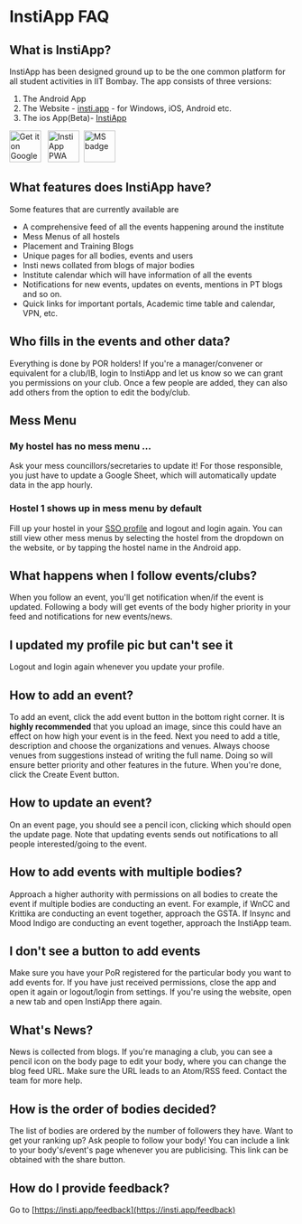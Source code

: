 # InstiApp FAQ
## What is InstiApp?
InstiApp has been designed ground up to be the one common platform for all student activities in IIT Bombay. The app consists of three versions:
1) The Android App
2) The Website - [insti.app](https://insti.app) - for Windows, iOS, Android etc.
3) The ios App(Beta)- [InstiApp](https://testflight.apple.com/join/I5dt2bpN)

<a href='https://play.google.com/store/apps/details?id=app.insti&pcampaignid=MKT-Other-global-all-co-prtnr-py-PartBadge-Mar2515-1'><img target="_blank" alt='Get it on Google Play' src='assets/play.png' height=56 /></a> &nbsp;
<a href='https://insti.app'><img target="_blank" alt='InstiApp PWA' src='assets/instiapp-badge.png' height=56 /></a>&nbsp;
<a href='//www.microsoft.com/store/apps/9pcp42rv9b80?ocid=badge'><img src='assets/msstore.png' alt='MS badge' height=56/></a>

## What features does InstiApp have?
Some features that are currently available are
* A comprehensive feed of all the events happening around the institute
* Mess Menus of all hostels
* Placement and Training Blogs
* Unique pages for all bodies, events and users
* Insti news collated from blogs of major bodies
* Institute calendar which will have information of all the events
* Notifications for new events, updates on events, mentions in PT blogs and so on.
* Quick links for important portals, Academic time table and calendar, VPN, etc.

## Who fills in the events and other data?
Everything is done by POR holders! If you're a manager/convener or equivalent for a club/IB, login to InstiApp and let us know so we can grant you permissions on your club. Once a few people are added, they can also add others from the option to edit the body/club.

## Mess Menu
### My hostel has no mess menu ...
Ask your mess councillors/secretaries to update it! For those responsible, you just have to update a Google Sheet, which will automatically update data in the app hourly.

### Hostel 1 shows up in mess menu by default
Fill up your hostel in your [SSO profile](https://gymkhana.iitb.ac.in/sso/user/) and logout and login again. You can still view other mess menus by selecting the hostel from the dropdown on the website, or by tapping the hostel name in the Android app.

## What happens when I follow events/clubs?
When you follow an event, you'll get notification when/if the event is updated. Following a body will get events of the body higher priority in your feed and notifications for new events/news.

## I updated my profile pic but can't see it
Logout and login again whenever you update your profile.

## How to add an event?
To add an event, click the add event button in the bottom right corner. It is **highly recommended** that you upload an image, since this could have an effect on how high your event is in the feed. Next you need to add a title, description and choose the organizations and venues. Always choose venues from suggestions instead of writing the full name. Doing so will ensure better priority and other features in the future. When you're done, click the Create Event button.

## How to update an event?
On an event page, you should see a pencil icon, clicking which should open the update page. Note that updating events sends out notifications to all people interested/going to the event.

## How to add events with multiple bodies?
Approach a higher authority with permissions on all bodies to create the event if multiple bodies are conducting an event. For example, if WnCC and Krittika are conducting an event together, approach the GSTA. If Insync and Mood Indigo are conducting an event together, approach the InstiApp team.

## I don't see a button to add events
Make sure you have your PoR registered for the particular body you want to add events for. If you have just received permissions, close the app and open it again or logout/login from settings. If you're using the website, open a new tab and open InstiApp there again.

## What's News?
News is collected from blogs. If you're managing a club, you can see a pencil icon on the body page to edit your body, where you can change the blog feed URL. Make sure the URL leads to an Atom/RSS feed. Contact the team for more help.

## How is the order of bodies decided?
The list of bodies are ordered by the number of followers they have. Want to get your ranking up? Ask people to follow your body! You can include a link to your body's/event's page whenever you are publicising. This link can be obtained with the share button.

## How do I provide feedback?
Go to [https://insti.app/feedback](https://insti.app/feedback)

